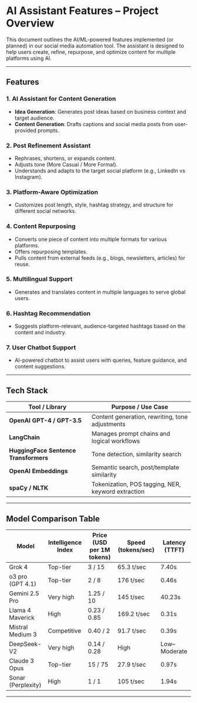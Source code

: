 #  AI Assistant Features – Project Overview

This document outlines the AI/ML-powered features implemented (or planned) in our social media automation tool. The assistant is designed to help users create, refine, repurpose, and optimize content for multiple platforms using AI.

---

##  Features

### 1. AI Assistant for Content Generation
- **Idea Generation**: Generates post ideas based on business context and target audience.
- **Content Generation**: Drafts captions and social media posts from user-provided prompts.

### 2. Post Refinement Assistant
- Rephrases, shortens, or expands content.
- Adjusts tone (More Casual / More Formal).
- Understands and adapts to the target social platform (e.g., LinkedIn vs Instagram).

### 3. Platform-Aware Optimization
- Customizes post length, style, hashtag strategy, and structure for different social networks.

### 4. Content Repurposing
- Converts one piece of content into multiple formats for various platforms.
- Offers repurposing templates.
- Pulls content from external feeds (e.g., blogs, newsletters, articles) for reuse.

### 5. Multilingual Support
- Generates and translates content in multiple languages to serve global users.

### 6. Hashtag Recommendation
- Suggests platform-relevant, audience-targeted hashtags based on the content and industry.

### 7. User Chatbot Support
- AI-powered chatbot to assist users with queries, feature guidance, and content suggestions.

---

##  Tech Stack

| Tool / Library                          | Purpose / Use Case                                       |
|----------------------------------------|-----------------------------------------------------------|
| **OpenAI GPT-4 / GPT-3.5**             | Content generation, rewriting, tone adjustments          |
| **LangChain**                          | Manages prompt chains and logical workflows              |
| **HuggingFace Sentence Transformers**  | Tone detection, similarity search                        |
| **OpenAI Embeddings**                  | Semantic search, post/template similarity                |
| **spaCy / NLTK**                       | Tokenization, POS tagging, NER, keyword extraction       |

---

## Model Comparison Table

| Model             | Intelligence Index | Price (USD per 1M tokens) | Speed (tokens/sec) | Latency (TTFT) |
|------------------|--------------------|----------------------------|--------------------|----------------|
| Grok 4           | Top-tier           | 3 / 15                     | 65.3 t/sec         | 7.40s          |
| o3 pro (GPT 4.1) | Top-tier           | 2 / 8                      | 176 t/sec          | 0.46s          |
| Gemini 2.5 Pro   | Very high          | 1.25 / 10                  | 145 t/sec          | 40.23s         |
| Llama 4 Maverick | High               | 0.23 / 0.85                | 169.2 t/sec        | 0.31s          |
| Mistral Medium 3 | Competitive        | 0.40 / 2                   | 91.7 t/sec         | 0.39s          |
| DeepSeek-V2      | Very high          | 0.14 / 0.28                | High               | Low–Moderate   |
| Claude 3 Opus    | Top-tier           | 15 / 75                    | 27.9 t/sec         | 0.97s          |
| Sonar (Perplexity)| High              | 1 / 1                      | 105 t/sec          | 1.94s          |


---





